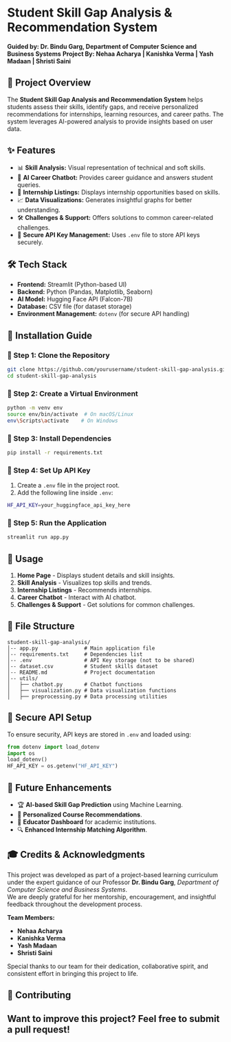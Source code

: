 # Student Skill Gap Analysis & Recommendation System

**Guided by: Dr. Bindu Garg, Department of Computer Science and Business Systems**
**Project By: Nehaa Acharya | Kanishka Verma | Yash Madaan | Shristi Saini**

## 📖 Project Overview
The **Student Skill Gap Analysis and Recommendation System** helps students assess their skills, identify gaps, and receive personalized recommendations for internships, learning resources, and career paths. The system leverages AI-powered analysis to provide insights based on user data.

## ✨ Features
- 📊 **Skill Analysis:** Visual representation of technical and soft skills.
- 🤖 **AI Career Chatbot:** Provides career guidance and answers student queries.
- 💼 **Internship Listings:** Displays internship opportunities based on skills.
- 📈 **Data Visualizations:** Generates insightful graphs for better understanding.
- 🛠 **Challenges & Support:** Offers solutions to common career-related challenges.
- 🔐 **Secure API Key Management:** Uses `.env` file to store API keys securely.

## 🛠 Tech Stack
- **Frontend:** Streamlit (Python-based UI)
- **Backend:** Python (Pandas, Matplotlib, Seaborn)
- **AI Model:** Hugging Face API (Falcon-7B)
- **Database:** CSV file (for dataset storage)
- **Environment Management:** `dotenv` (for secure API handling)

## 🚀 Installation Guide

### 🔹 Step 1: Clone the Repository
```sh
git clone https://github.com/yourusername/student-skill-gap-analysis.git
cd student-skill-gap-analysis
```

### 🔹 Step 2: Create a Virtual Environment
```sh
python -m venv env
source env/bin/activate  # On macOS/Linux
env\Scripts\activate    # On Windows
```

### 🔹 Step 3: Install Dependencies
```sh
pip install -r requirements.txt
```

### 🔹 Step 4: Set Up API Key
1. Create a `.env` file in the project root.
2. Add the following line inside `.env`:
```sh
HF_API_KEY=your_huggingface_api_key_here
```

### 🔹 Step 5: Run the Application
```sh
streamlit run app.py
```

## 📌 Usage
1. **Home Page** - Displays student details and skill insights.
2. **Skill Analysis** - Visualizes top skills and trends.
3. **Internship Listings** - Recommends internships.
4. **Career Chatbot** - Interact with AI chatbot.
5. **Challenges & Support** - Get solutions for common challenges.

## 📂 File Structure
```
student-skill-gap-analysis/
│-- app.py               # Main application file
│-- requirements.txt     # Dependencies list
│-- .env                 # API Key storage (not to be shared)
│-- dataset.csv          # Student skills dataset
│-- README.md            # Project documentation
│-- utils/
│   ├── chatbot.py       # Chatbot functions
│   ├── visualization.py # Data visualization functions
│   ├── preprocessing.py # Data processing utilities
```

## 🔐 Secure API Setup
To ensure security, API keys are stored in `.env` and loaded using:
```python
from dotenv import load_dotenv
import os
load_dotenv()
HF_API_KEY = os.getenv("HF_API_KEY")
```

## 🚀 Future Enhancements
- 🏆 **AI-based Skill Gap Prediction** using Machine Learning.
- 📢 **Personalized Course Recommendations**.
- 🏫 **Educator Dashboard** for academic institutions.
- 🔍 **Enhanced Internship Matching Algorithm**.

## 🎓 Credits & Acknowledgments

This project was developed as part of a project-based learning curriculum under the expert guidance of our Professor 
**Dr. Bindu Garg**, *Department of Computer Science and Business Systems*.  
We are deeply grateful for her mentorship, encouragement, and insightful feedback throughout the development process.

**Team Members:**
- **Nehaa Acharya**
- **Kanishka Verma**
- **Yash Madaan**
- **Shristi Saini**

Special thanks to our team for their dedication, collaborative spirit, and consistent effort in bringing this project to life.


## 🤝 Contributing
Want to improve this project? Feel free to submit a pull request!
---


